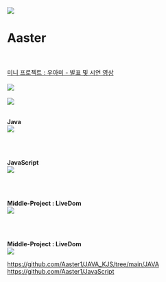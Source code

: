 <img src="https://capsule-render.vercel.app/api?type=slice&color=7BD1D2&height=120&section=header&text=Aster&fontSize=32" />
<h1>Aaster</h1>
<br>
<br>
<a href="https://youtu.be/FXuwoeX0iZo?list=PL4C2AmBC9jObXC_p17lvOxt4-Vt-pdpJp">
 미니 프로젝트 : 우아미 - 발표 및 시연 영상
</a>

<br>
<br>

<a href="https://github.com/Aaster1">
<img src="https://github-readme-stats.vercel.app/api?username=Aaster1"/>
</a>

<br>
<br>

<a href="https://github.com/Aaster1">
<img src="https://github-readme-stats.vercel.app/api/top-langs/?username=Aaster1&layout=compact"/>
</a>

<br>
<br>

<b>Java</b>
<br>
<a href="https://github.com/Aaster1/JAVA_KJS/tree/main/JAVA"> 
<img src="https://github-readme-stats.vercel.app/api/pin/?username=Aaster1&repo=JAVA_KJS"/>
</a>


<br>
<br>

<b>JavaScript</b>
<br>
<a href="https://github.com/Aaster1/JavaScript">
<img src="https://github-readme-stats.vercel.app/api/pin/?username=Aaster1&repo=JavaScript"/>
</a>

<br>
<br>

<b>Middle-Project : LiveDom</b>
<br>
<a href="https://github.com/Kimjunhyuk0320/liveDom">
<img src="https://github-readme-stats.vercel.app/api/pin/?username=Kimjunhyuk0320&repo=liveDom"/>
</a>

<br>
<br>

<b>Middle-Project : LiveDom</b>
<br>
<a href="https://github.com/Kimjunhyuk0320/liveDom">
<img src="https://github-readme-stats.vercel.app/api/pin/?username=Kimjunhyuk0320&repo=liveDom"/>
</a>






https://github.com/Aaster1/JAVA_KJS/tree/main/JAVA
https://github.com/Aaster1/JavaScript
